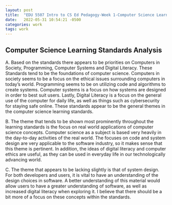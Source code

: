 ```yaml
---
layout: post
title:  "EDU 5507 Intro to CS Ed Pedagogy-Week 1-Computer Science Learning Standards Analysis"
date:   2022-05-31 10:54:21 -0500
categories: work
tags: work
---
```



## Computer Science Learning Standards Analysis

A.	Based on the standards there appears to be priorities on Computers in Society, Programming, Computer Systems and Digital Literacy. These Standards tend to be the foundations of computer science. Computers in society seems to be a focus on the ethical issues surrounding computers in today’s world. Programming seems to be on utilizing code and algorithms to create systems. Computer systems is a focus on how systems are designed in order to best suit users. Lastly, Digital Literacy is a focus on the general use of the computer for daily life, as well as things such as cybersecurity for staying safe online. These standards appear to be the general themes in the computer science learning standards.
<br>

B.	The theme that tends to be shown most prominently throughout the learning standards is the focus on real world applications of computer science concepts. Computer science as a subject is based very heavily in the day-to-day activities of the real world. The focuses on code and system design are very applicable to the software industry, so it makes sense that this theme is pertinent. In addition, the ideas of digital literacy and computer ethics are useful, as they can be used in everyday life in our technologically advancing world.
<br>

C.	The theme that appears to be lacking slightly is that of system design. For both developers and users, it is vital to have an understanding of the design choices in software. A better understanding of this material would allow users to have a greater understanding of software, as well as increased digital literacy when exploring it. I believe that there should be a bit more of a focus on these concepts within the standards.


